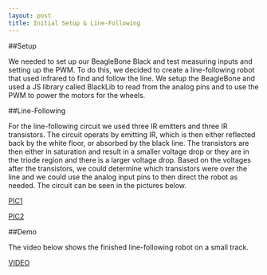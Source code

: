 ```yaml
---
layout: post
title: Initial Setup & Line-Following
---
```


##Setup

We needed to set up our BeagleBone Black and test measuring inputs and setting up the PWM. To do this, we decided to create a line-following robot that used infrared to find and follow the line. We setup the BeagleBone and used a JS library called BlackLib to read from the analog pins and to use the PWM to power the motors for the wheels.  

##Line-Following

For the line-following circuit we used three IR emitters and three IR transistors. The circuit operats by emitting IR, which is then either reflected back by the white floor, or absorbed by the black line. The transistors are then either in saturation and result in a smaller voltage drop or they are in the triode region and there is a larger voltage drop. Based on the voltages after the transistors, we could determine which transistors were over the line and we could use the analog input pins to then direct the robot as needed. The circuit can be seen in the pictures below. 

[PIC1]

[PIC1]: https://github.com/moward/project-winwood/blob/gh-pages/images/Line-follower-pic-1.jpg?raw=true "Front view of Line-Follower"

[PIC2]

[PIC2]: https://github.com/moward/project-winwood/blob/gh-pages/images/Line-follower-pic-2.jpg?raw=true

##Demo

The video below shows the finished line-following robot on a small track.

[VIDEO]

[VIDEO]: https://www.youtube.com/watch?v=0VtZT9dBhiI